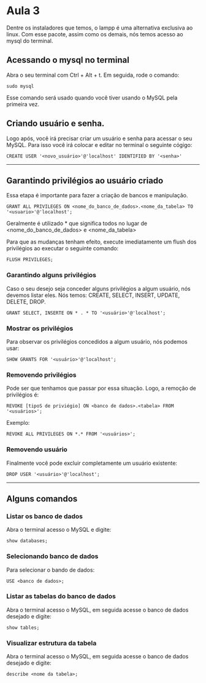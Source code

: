 # Aula 3

Dentre os instaladores que temos, o lampp é uma alternativa exclusiva ao linux. Com esse pacote, assim como os demais, nós temos acesso ao mysql do terminal.

## Acessando o mysql no terminal
Abra o seu terminal com Ctrl + Alt + t. Em seguida, rode o comando:
```
sudo mysql
```

Esse comando será usado quando você tiver usando o MySQL pela primeira vez.

## Criando usuário e senha.
Logo após, você irá precisar criar um usuário e senha para acessar o seu MySQL. Para isso você irá colocar e editar no terminal o seguinte cógigo:
```
CREATE USER '<novo_usuário>'@'localhost' IDENTIFIED BY '<senha>'
```

---

## Garantindo privilégios ao usuário criado
Essa etapa é importante para fazer a criação de bancos e manipulação.
```
GRANT ALL PRIVILEGES ON <nome_do_banco_de_dados>.<nome_da_tabela> TO '<usuario>'@'localhost';
```

Geralmente é utilizado * que significa todos no lugar de \<nome_do_banco_de_dados\> e \<nome_da_tabela\>

Para que as mudanças tenham efeito, execute imediatamente um flush dos privilégios ao executar o seguinte comando:
```
FLUSH PRIVILEGES;
```

### Garantindo alguns privilégios
Caso o seu desejo seja conceder alguns privilégios a algum usuário, nós devemos listar eles. Nós temos: CREATE, SELECT, INSERT, UPDATE, DELETE, DROP.
```
GRANT SELECT, INSERTE ON * . * TO '<usuário>'@'localhost';
```

### Mostrar os privilégios
Para observar os privilégios concedidos a algum usuário, nós podemos usar:
```
SHOW GRANTS FOR '<usuário>'@'localhost';
```

### Removendo privilégios
Pode ser que tenhamos que passar por essa situação. Logo, a remoção de privilégios é:
```
REVOKE [tipoS de priviégio] ON <banco de dados>.<tabela> FROM '<usuários>';
```

Exemplo:
```
REVOKE ALL PRIVILEGES ON *.* FROM '<usuários>';
```

### Removendo usuário
Finalmente você pode excluir completamente um usuário existente:
```
DROP USER '<usuário>'@'localhost';
```

---

## Alguns comandos
### Listar os banco de dados
Abra o terminal acesso o MySQL e digite:
```
show databases;
```

### Selecionando banco de dados
Para selecionar o bando de dados:
```
USE <banco de dados>;
```

### Listar as tabelas do banco de dados
Abra o terminal acesso o MySQL, em seguida acesse o banco de dados desejado e digite:
```
show tables;
```

### Visualizar estrutura da tabela

Abra o terminal acesso o MySQL, em seguida acesse o banco de dados desejado e digite:
```
describe <nome da tabela>;
```